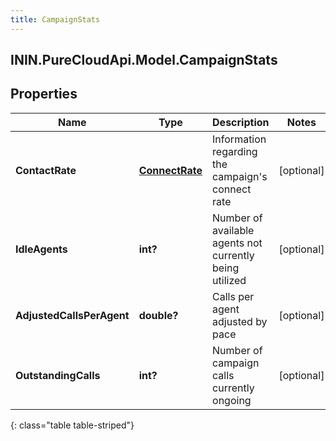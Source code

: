 ```yaml
---
title: CampaignStats
---
```

## ININ.PureCloudApi.Model.CampaignStats

## Properties

|Name | Type | Description | Notes|
|------------ | ------------- | ------------- | -------------|
| **ContactRate** | [**ConnectRate**](ConnectRate.html) | Information regarding the campaign&#39;s connect rate | [optional] |
| **IdleAgents** | **int?** | Number of available agents not currently being utilized | [optional] |
| **AdjustedCallsPerAgent** | **double?** | Calls per agent adjusted by pace | [optional] |
| **OutstandingCalls** | **int?** | Number of campaign calls currently ongoing | [optional] |
{: class="table table-striped"}


